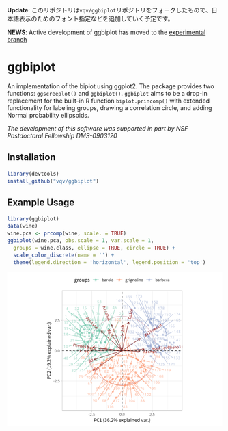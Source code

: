 <!-- README.md is generated from README.Rmd. Please edit that file -->

**Update**: このリポジトリは`vqv/ggbiplot`リポジトリをフォークしたもので、日本語表示のためのフォント指定などを追加していく予定です。

**NEWS**: Active development of ggbiplot has moved to the [experimental branch](https://github.com/vqv/ggbiplot/tree/experimental)

ggbiplot
========

An implementation of the biplot using ggplot2. The package provides two functions: `ggscreeplot()` and `ggbiplot()`. `ggbiplot` aims to be a drop-in replacement for the built-in R function `biplot.princomp()` with extended functionality for labeling groups, drawing a correlation circle, and adding Normal probability ellipsoids.

*The development of this software was supported in part by NSF Postdoctoral Fellowship DMS-0903120*

Installation
------------

``` r
library(devtools)
install_github("vqv/ggbiplot")
```

Example Usage
-------------

``` r
library(ggbiplot)
data(wine)
wine.pca <- prcomp(wine, scale. = TRUE)
ggbiplot(wine.pca, obs.scale = 1, var.scale = 1,
  groups = wine.class, ellipse = TRUE, circle = TRUE) +
  scale_color_discrete(name = '') +
  theme(legend.direction = 'horizontal', legend.position = 'top')
```

![](README-wine-example-1.png)
